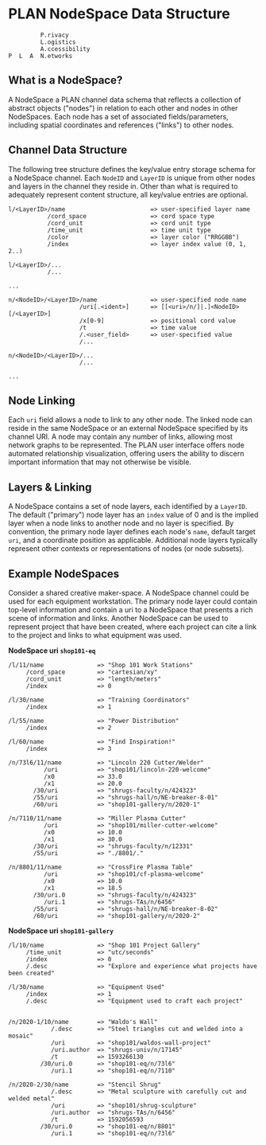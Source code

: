 # PLAN NodeSpace Data Structure

```
         P.rivacy
         L.ogistics
         A.ccessibility
P  L  A  N.etworks
```

## What is a NodeSpace?

A NodeSpace a PLAN channel data schema that reflects a collection of abstract objects ("nodes") in relation to each other and nodes in other NodeSpaces.  Each node has a set of associated fields/parameters, including spatial coordinates and references ("links") to other nodes.  

## Channel Data Structure

The following tree structure defines the key/value entry storage schema for a NodeSpace channel.  Each `NodeID` and `LayerID` is unique from other nodes and layers in the channel they reside in.  Other than what is required to adequately represent content structure, all key/value entries are optional.

```
l/<LayerID>/name                        => user-specified layer name
           /cord_space                  => cord space type
           /cord_unit                   => cord unit type
           /time_unit                   => time unit type
           /color                       => layer color ("RRGGBB")
           /index                       => layer index value (0, 1, 2..)
 
l/<LayerID>/...
           /...
 
...

n/<NodeID>/<LayerID>/name               => user-specified node name
                    /uri[.<ident>]      => [[<uri>/n/]|.]<NodeID>[/<LayerID>]
                    /x[0-9]             => positional cord value
                    /t                  => time value
                    /.<user_field>      => user-specified value
                    /...
   
n/<NodeID>/<LayerID>/...
                    /...

...

```



## Node Linking

Each `uri` field allows a node to link to any other node.  The linked node can reside in the same NodeSpace or an external NodeSpace specified by its channel URI.  A node may contain any number of links, allowing most network graphs to be represented.  The PLAN user interface offers node automated relationship visualization, offering users the ability to discern important information that may not otherwise be visible.


## Layers & Linking

A NodeSpace contains a set of node layers, each identified by a `LayerID`.  The default ("primary") node layer has an `index` value of 0 and is the implied layer when a node links to another node and no layer is specified.  By convention, the primary node layer defines each node's `name`, default target `uri`, and a coordinate position as applicable.  Additional node layers typically represent other contexts or representations of nodes (or node subsets).  

## Example NodeSpaces

Consider a shared creative maker-space. A NodeSpace channel could be used for each equipment workstation.  The primary node layer could contain top-level information and contain a uri to a NodeSpace that presents a rich scene of information and links.  Another NodeSpace can be used to represent project that have been created, where each project can cite a link to the project and links to what equipment was used.

**NodeSpace uri `shop101-eq`**
```
/l/11/name               => "Shop 101 Work Stations"
     /cord_space         => "cartesian/xy" 
     /cord_unit          => "length/meters"
     /index              => 0

/l/30/name               => "Training Coordinators"
     /index              => 1

/l/55/name               => "Power Distribution"
     /index              => 2

/l/60/name               => "Find Inspiration!"
     /index              => 3

/n/73l6/11/name          => "Lincoln 220 Cutter/Welder"
          /uri           => "shop101/lincoln-220-welcome"
          /x0            => 33.0
          /x1            => 20.0
       /30/uri           => "shrugs-faculty/n/424323"
       /55/uri           => "shrugs-hall/n/NE-breaker-8-01"
       /60/uri           => "shop101-gallery/n/2020-1"

/n/7110/11/name          => "Miller Plasma Cutter"
          /uri           => "shop101/miller-cutter-welcome"
          /x0            => 10.0
          /x1            => 30.0
       /30/uri           => "shrugs-faculty/n/12331"
       /55/uri           => "./8801/."

/n/8801/11/name          => "CrossFire Plasma Table"
          /uri           => "shop101/cf-plasma-welcome"
          /x0            => 10.0
          /x1            => 18.5
       /30/uri.0         => "shrugs-faculty/n/424323"
          /uri.1         => "shrugs-TAs/n/6456"
       /55/uri           => "shrugs-hall/n/NE-breaker-8-02"
       /60/uri           => "shop101-gallery/n/2020-2"

```

**NodeSpace uri `shop101-gallery`**
```
/l/10/name               => "Shop 101 Project Gallery"
     /time_unit          => "utc/seconds" 
     /index              => 0
     /.desc              => "Explore and experience what projects have been created"

/l/30/name               => "Equipment Used"
     /index              => 1
     /.desc              => "Equipment used to craft each project"


/n/2020-1/10/name        => "Waldo's Wall"
            /.desc       => "Steel triangles cut and welded into a mosaic" 
            /uri         => "shop101/waldos-wall-project"
            /uri.author  => "shrugs-univ/n/17145"
            /t           => 1593266130
         /30/uri.0       => "shop101-eq/n/73l6"
            /uri.1       => "shop101-eq/n/7110"

/n/2020-2/30/name        => "Stencil Shrug"
            /.desc       => "Metal sculpture with carefully cut and welded metal" 
            /uri         => "shop101/shrug-sculpture"
            /uri.author  => "shrugs-TAs/n/6456"
            /t           => 1592056593
         /30/uri.0       => "shop101-eq/n/8801"
            /uri.1       => "shop101-eq/n/73l6"

```
